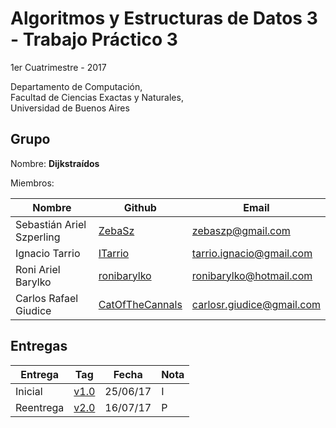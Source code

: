 # Algoritmos y Estructuras de Datos 3 - Trabajo Práctico 3

1er Cuatrimestre - 2017

Departamento de Computación,<br/>
Facultad de Ciencias Exactas y Naturales,<br/>
Universidad de Buenos Aires

## Grupo

Nombre: **Dijkstraídos**

Miembros:

| Nombre                    | Github                                                | Email                     |
| ------------------------- | ----------------------------------------------------- | ------------------------- |
| Sebastián Ariel Szperling | [ZebaSz](https://github.com/ZebaSz)                   | zebaszp@gmail.com         |
| Ignacio Tarrio            | [ITarrio](https://github.com/ITarrio)                 | tarrio.ignacio@gmail.com  |
| Roni Ariel Barylko        | [ronibarylko](https://github.com/ronibarylko)         | ronibarylko@hotmail.com   |
| Carlos Rafael Giudice     | [CatOfTheCannals](https://github.com/CatOfTheCannals) | carlosr.giudice@gmail.com |

## Entregas

| Entrega    | Tag                                                           | Fecha    | Nota |
| ---------- | ------------------------------------------------------------- | -------- | ---- |
| Inicial    | [v1.0](https://github.com/ZebaSz/algo3-tp2/releases/tag/1.0)  | 25/06/17 | I    |
| Reentrega  | [v2.0](https://github.com/ZebaSz/algo3-tp2/releases/tag/2.0)  | 16/07/17 | P    |